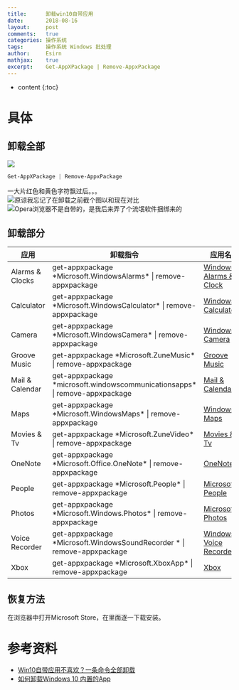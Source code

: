 ```yaml
---
title:		卸载win10自带应用
date:		2018-08-16
layout:		post
comments:	true
categories: 操作系统
tags:		操作系统 Windows 批处理
author:		Esirn
mathjax:	true
excerpt: 	Get-AppXPackage | Remove-AppxPackage
---
```

* content
{:toc}

# 具体
## 卸载全部
![](https://upload-images.jianshu.io/upload_images/11779480-3783863c5b3809b8.png?imageMogr2/auto-orient/strip%7CimageView2/2/w/1240)

~~~powershell
Get-AppXPackage | Remove-AppxPackage
~~~

一大片红色和黄色字符飘过后。。。
![原谅我忘记了在卸载之前截个图以和现在对比](https://upload-images.jianshu.io/upload_images/11779480-464cfe7464c4c648.png?imageMogr2/auto-orient/strip%7CimageView2/2/w/1240)
![Opera浏览器不是自带的，是我后来弄了个流氓软件捆绑来的](https://upload-images.jianshu.io/upload_images/11779480-4330cd6d158f3553.png?imageMogr2/auto-orient/strip%7CimageView2/2/w/1240)

## 卸载部分

应用 | 卸载指令 | 应用名
-|-|-
Alarms & Clocks  | get-appxpackage \*Microsoft.WindowsAlarms\* \| remove-appxpackage | [Windows Alarms & Clock](https://www.microsoft.com/store/apps/9WZDNCRFJ3PR)
Calculator  | get-appxpackage \*Microsoft.WindowsCalculator\* \| remove-appxpackage | [Windows Calculator](https://www.microsoft.com/store/apps/9WZDNCRFHVN5)
Camera  | get-appxpackage \*Microsoft.WindowsCamera\* \| remove-appxpackage | [Windows Camera](https://www.microsoft.com/store/apps/9WZDNCRFJBBG)
Groove Music  | get-appxpackage \*Microsoft.ZuneMusic\* \| remove-appxpackage | [Groove Music](https://www.microsoft.com/store/apps/9WZDNCRFJ3PT)
Mail & Calendar  | get-appxpackage \*microsoft.windowscommunicationsapps\* \| remove-appxpackage | [Mail & Calendar](https://www.microsoft.com/store/apps/9WZDNCRFHVQM)
Maps  | get-appxpackage \*Microsoft.WindowsMaps\* \| remove-appxpackage | [Windows Maps](https://www.microsoft.com/store/apps/9WZDNCRDTBVB)
Movies & Tv  | get-appxpackage \*Microsoft.ZuneVideo\* \| remove-appxpackage | [Movies & Tv](https://www.microsoft.com/store/apps/9WZDNCRFJ3P2)
OneNote  | get-appxpackage \*Microsoft.Office.OneNote\* \| remove-appxpackage | [OneNote](https://www.microsoft.com/store/apps/9WZDNCRFHVJL)
People  | get-appxpackage \*Microsoft.People\* \| remove-appxpackage | [Microsoft People](https://www.microsoft.com/store/apps/9NBLGGH10PG8)
Photos  | get-appxpackage \*Microsoft.Windows.Photos\* \| remove-appxpackage | [Microsoft Photos](https://www.microsoft.com/store/apps/9WZDNCRFJBH4)
Voice Recorder  | get-appxpackage \*Microsoft.WindowsSoundRecorder \* \| remove-appxpackage | [Windows Voice Recorder](https://www.microsoft.com/store/apps/9WZDNCRFHWKN)
Xbox  | get-appxpackage \*Microsoft.XboxApp\* \| remove-appxpackage | [Xbox](https://www.microsoft.com/store/apps/9WZDNCRFJBD8)

## 恢复方法
在浏览器中打开Microsoft Store，在里面逐一下载安装。

# 参考资料
- [Win10自带应用不喜欢？一条命令全部卸载](https://www.ithome.com/html/win10/165755.htm)
- [如何卸载Windows 10 内置的App](https://answers.microsoft.com/zh-hans/windows/forum/windows_10-desktop/%E5%A6%82%E4%BD%95%E5%8D%B8%E8%BD%BDwindows-10/0f27c132-5a4b-4e37-9a3d-595a6a5ca4b8)
